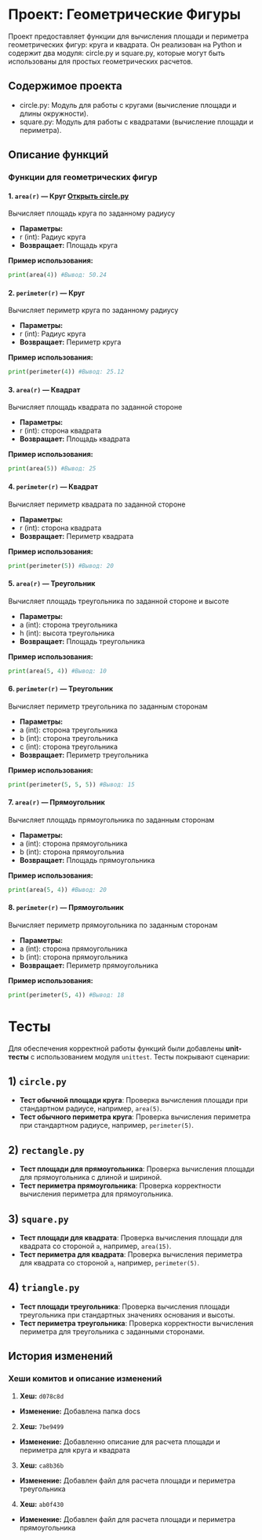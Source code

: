 # Проект: Геометрические Фигуры

Проект предоставляет функции для вычисления площади и периметра геометрических фигур: круга и квадрата. Он реализован на Python и содержит два модуля: circle.py и square.py, которые могут быть использованы для простых геометрических расчетов.

## Содержимое проекта

- circle.py: Модуль для работы с кругами (вычисление площади и длины окружности).
- square.py: Модуль для работы с квадратами (вычисление площади и периметра).

## Описание функций

### Функции для геометрических фигур

#### 1. `area(r)` — Круг [Открыть circle.py](https://github.com/exf1kzz/geometric_lib/blob/lab_2_norm/circle.py)

Вычисляет площадь круга по заданному радиусу

- **Параметры:**
 - r (int): Радиус круга
- **Возвращает:** Площадь круга

**Пример использования:**
```python
print(area(4)) #Вывод: 50.24
```

#### 2. `perimeter(r)` — Круг

Вычисляет периметр круга по заданному радиусу

- **Параметры:**
 - r (int): Радиус круга
- **Возвращает:** Периметр круга

**Пример использования:**
```python
print(perimeter(4)) #Вывод: 25.12
```
 
#### 3. `area(r)` — Квадрат

Вычисляет площадь квадрата по заданной стороне

- **Параметры:**
 - r (int): сторона квадрата
- **Возвращает:** Площадь квадрата

**Пример использования:**
```python
print(area(5)) #Вывод: 25
```

#### 4. `perimeter(r)` — Квадрат

Вычисляет периметр квадрата по заданной стороне

- **Параметры:**
 - r (int): сторона квадрата
- **Возвращает:** Периметр квадрата

**Пример использования:**
```python
print(perimeter(5)) #Вывод: 20
```

#### 5. `area(r)` — Треугольник

Вычисляет площадь треугольника по заданной стороне и высоте

- **Параметры:**
 - a (int): сторона треугольника
 - h (int): высота треугольника
- **Возвращает:** Площадь треугольника

**Пример использования:**
```python
print(area(5, 4)) #Вывод: 10
```

#### 6. `perimeter(r)` — Треугольник

Вычисляет периметр треугольника по заданным сторонам

- **Параметры:**
 - a (int): сторона треугольника
 - b (int): сторона треугольника
 - c (int): сторона треугольника
- **Возвращает:** Периметр треугольника

**Пример использования:**
```python
print(perimeter(5, 5, 5)) #Вывод: 15
```


#### 7. `area(r)` — Прямоугольник

Вычисляет площадь прямоугольника по заданным сторонам

- **Параметры:**
 - a (int): сторона прямоугольника
 - b (int): сторона прямоугольниа
- **Возвращает:** Площадь прямоугольника

**Пример использования:**
```python
print(area(5, 4)) #Вывод: 20
```

#### 8. `perimeter(r)` — Прямоугольник

Вычисляет периметр прямоугольника по заданным сторонам

- **Параметры:**
 - a (int): сторона прямоугольника
 - b (int): сторона прямоугольника
- **Возвращает:** Периметр прямоугольника

**Пример использования:**
```python
print(perimeter(5, 4)) #Вывод: 18
```

# Тесты

Для обеспечения корректной работы функций были добавлены **unit-тесты** с использованием модуля `unittest`. Тесты покрывают сценарии:

## 1) `circle.py`

- **Тест обычной площади круга**: Проверка вычисления площади при стандартном радиусе, например, `area(5)`.
- **Тест обычного периметра круга**: Проверка вычисления периметра при стандартном радиусе, например, `perimeter(5)`.

## 2) `rectangle.py`

- **Тест площади для прямоугольника**: Проверка вычисления площади для прямоугольника с длиной и шириной.
- **Тест периметра прямоугольника**: Проверка корректности вычисления периметра для прямоугольника.

## 3) `square.py`

- **Тест площади для квадрата**: Проверка вычисления площади для квадрата со стороной `a`, например, `area(15)`.
- **Тест периметра для квадрата**: Проверка вычисления периметра для квадрата со стороной `a`, например, `perimeter(5)`.

## 4) `triangle.py`

- **Тест площади треугольника**: Проверка вычисления площади треугольника при стандартных значениях основания и высоты.
- **Тест периметра треугольника**: Проверка корректности вычисления периметра для треугольника с заданными сторонами.




## История изменений

### Хеши комитов и описание изменений


1. **Хеш:** `d078c8d`
 - **Изменение:** Добавлена папка docs
2. **Хеш:** `7be9499`
 - **Изменение:** Добавленно описание для расчета площади и периметра для круга и квадрата
3. **Хеш:** `ca8b36b`
 - **Изменение:** Добавлен файл для расчета площади и периметра треугольника
4. **Хеш:** `ab0f430`
 - **Изменение:** Добавлен файл для расчета площади и периметра прямоугольника


